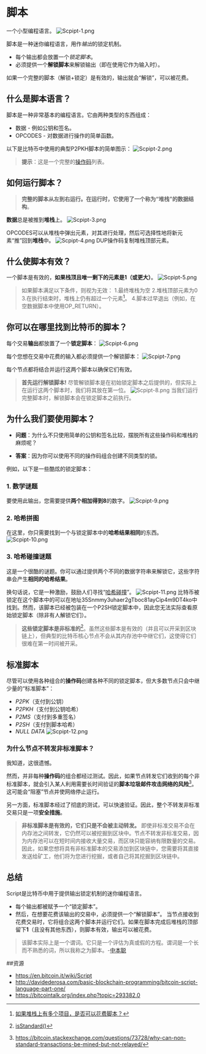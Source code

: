 # 脚本
一个小型编程语言。
![Scpipt-1.png](img/Script-1.png)

脚本是一种迷你编程语言，用作*输出*的锁定机制。

* 每个输出都会放置一个*锁定脚本*。
* 必须提供一个**解锁脚本**来解锁输出（即在使用它作为输入时）。

如果一个完整的脚本（解锁+锁定）是有效的，输出就会“解锁”，可以被花费。

## 什么是脚本语言？
脚本是一种非常基本的编程语言。它由两种类型的东西组成：

* 数据 - 例如公钥和签名。
* OPCODES - 对数据进行操作的简单函数。
  
以下是比特币中使用的典型P2PKH脚本的简单图示：
![Scpipt-2.png](img/Script-2.png)

>**提示**：这是一个完整的[操作码](https://en.bitcoin.it/wiki/Script#Opcodes)列表。

## 如何运行脚本？
>**完整的脚本从左到右运行。在运行时，它使用了一个称为“堆栈”的数据结构**。

**数据**总是被推到**堆栈**上。
![Scpipt-3.png](img/Script-3.gif)

OPCODES可以从堆栈中弹出元素，对其进行处理，然后可选择性地将新元素“推”回到**堆栈**中。
![Scpipt-4.png](img/Script-4.gif)
DUP操作码复制堆栈顶部元素。

## 什么使脚本有效？
一个脚本是有效的，**如果栈顶且唯一剩下的元素是1（或更大）**。
![Scpipt-5.png](img/Script-5.gif)

>如果脚本满足以下条件，则视为无效：
1.最终堆栈为空
2.堆栈顶部元素为0
3.在执行结束时，堆栈上仍有超过一个元素[^1]。
4.脚本过早退出（例如，在空数据脚本中使用OP_RETURN）。

## 你可以在哪里找到比特币的脚本？

每个交易**输出**都放置了一个**锁定脚本**：
![Scpipt-6.png](img/Script-6.png)

每个您想在交易中花费的输入都必须提供一个解锁脚本：
![Scpipt-7.png](img/Script-7.png)

每个节点都将结合并运行这两个脚本以确保它们有效。

>**首先运行解锁脚本!**
尽管解锁脚本是在初始锁定脚本之后提供的，但实际上在运行这两个脚本时，我们将其放在第一位。
![Scpipt-8.png](img/Script-8.png)
当我们运行完整脚本时，解锁脚本会在锁定脚本之前执行。

## 为什么我们要使用脚本？

* **问题**：为什么不只使用简单的公钥和签名比较，摆脱所有这些操作码和堆栈的麻烦呢？

* **答案**：因为你可以使用不同的操作码组合创建不同类型的锁。

例如，以下是一些酷炫的锁定脚本：

### 1. 数学谜题
要使用此输出，您需要提供**两个相加得到8**的数字。
![Scpipt-9.png](img/Script-9.png)

### 2. 哈希拼图
在这里，你只需要找到一个与锁定脚本中的**哈希结果相同**的东西。
![Scpipt-10.png](img/Script-10.png)

### 3. 哈希碰撞谜题
这是一个很酷的谜题。你可以通过提供两个不同的数据字符串来解锁它，这些字符串会产生**相同的哈希结果**。

换句话说，它是一种激励，鼓励人们寻找“[哈希碰撞](https://bitcointalk.org/index.php?topic=293382.0)”。
![Scpipt-11.png](img/Script-11.png)
比特币被锁定在这个脚本中的可以在地址35Snmmy3uhaer2gTboc81ayCip4m9DT4ko中找到。然而，该脚本已经被包装在一个P2SH锁定脚本中，因此您无法实际查看原始锁定脚本（除非有人解锁它们）。

>**这些锁定脚本是非标准的**[^2]。虽然这些脚本是有效的（并且可以开采到区块链上），但典型的比特币核心节点不会从其内存池中中继它们，这使得它们很难在第一时间被开采。

## 标准脚本
尽管可以使用各种组合的**操作码**创建各种不同的锁定脚本，但大多数节点只会中继少量的“标准脚本”：

* *P2PK*（支付到公钥）
* *P2PKH*（支付到公钥哈希）
* *P2MS*（支付到多重签名）
* *P2SH*（支付到脚本哈希）
* *NULL DATA*
![Scpipt-12.png](img/Script-12.png)

### 为什么节点不转发非标准脚本？

我知道，这很遗憾。

然而，并非每种**操作码**的组合都经过测试。因此，如果节点转发它们收到的每个非标准脚本，就会引入某人利用需要长时间验证的**脚本垃圾邮件攻击网络的风险**[^3]。这可能会“阻塞”节点并使网络停止运行。

另一方面，标准脚本经过了彻底的测试，可以快速验证。因此，整个不转发非标准交易只是一项**安全措施**。

>**非标准脚本是有效的，它们只是不会被主动转发。**
即使非标准交易不会在内存池之间转发，它仍然可以被挖掘到区块中。节点不转发非标准交易，因为内存池可以在短时间内接收大量交易，而区块只能容纳有限数量的交易。
因此，如果您想将具有非标准脚本的交易添加到区块链中，您需要将其直接发送给矿工，他们将为您进行挖掘，或者自己将其挖掘到区块链中。

## 总结
Script是比特币中用于提供输出锁定机制的迷你编程语言。

* 每个输出都被赋予一个“锁定脚本”。
* 然后，在想要花费该输出的交易中，必须提供一个“解锁脚本”。
当节点接收到花费交易时，它将组合这两个脚本并运行它们。如果在脚本完成后堆栈的顶部留下**1**（且没有其他东西），则脚本有效，输出可以被花费。

>该脚本实际上是一个谓词。它只是一个评估为真或假的方程。谓词是一个长而不熟悉的词，所以我称之为脚本。-[中本聪](https://bitcointalk.org/index.php?topic=195.msg1611#msg1611)

##资源
* https://en.bitcoin.it/wiki/Script
* http://davidederosa.com/basic-blockchain-programming/bitcoin-script-language-part-one/
* https://bitcointalk.org/index.php?topic=293382.0

[^1]:[如果堆栈上有多个项目，是否可以花费脚本？](https://bitcoin.stackexchange.com/questions/92039/is-a-script-spendable-if-multiple-items-are-left-on-the-stack)
[^2]:[isStandard()](https://github.com/bitcoin/bitcoin/blob/master/src/policy/policy.cpp)
[^3]:https://bitcoin.stackexchange.com/questions/73728/why-can-non-standard-transactions-be-mined-but-not-relayed/

